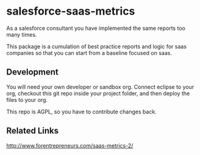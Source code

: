 salesforce-saas-metrics
=======================

As a salesforce consultant you have implemented the same reports too many times.

This package is a cumulation of best practice reports and logic for saas companies so that you can start from a baseline focused on saas.

Development
-----------

You will need your own developer or sandbox org.  Connect eclipse to your org, checkout this git repo inside your project folder, and then deploy the files to your org.

This repo is AGPL, so you have to contribute changes back.


Related Links
-------------

http://www.forentrepreneurs.com/saas-metrics-2/
